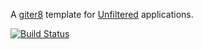 A [giter8][g8] template for [Unfiltered][unfiltered] applications.

[![Build Status](https://secure.travis-ci.org/unfiltered/unfiltered-netty.g8.png)](http://travis-ci.org/unfiltered/unfiltered-netty.g8)

[g8]: http://github.com/foundweekends/giter8#readme
[unfiltered]: http://github.com/unfiltered/unfiltered#readme
